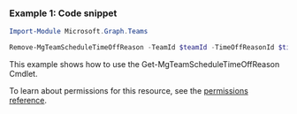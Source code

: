 ### Example 1: Code snippet

```powershellImport-Module Microsoft.Graph.Teams

Remove-MgTeamScheduleTimeOffReason -TeamId $teamId -TimeOffReasonId $timeOffReasonId
```
This example shows how to use the Get-MgTeamScheduleTimeOffReason Cmdlet.
To learn about permissions for this resource, see the [permissions reference](/graph/permissions-reference).

